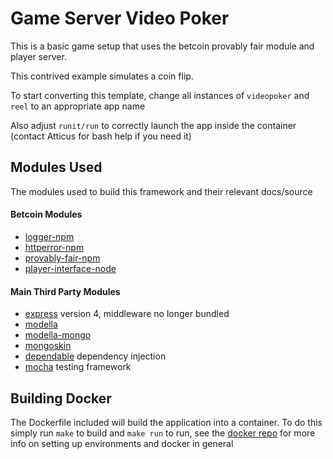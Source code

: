 # Game Server Video Poker #

This is a basic game setup that uses the betcoin provably fair module
and player server.

This contrived example simulates a coin flip.

To start converting this template, change all instances of `videopoker`
and `reel` to an appropriate app name

Also adjust `runit/run` to correctly launch the app inside the
container (contact Atticus for bash help if you need it)

## Modules Used ##

The modules used to build this framework and their relevant docs/source

#### Betcoin Modules ####

- [logger-npm](https://bitbucket.org/betcn/logger-npm)
- [httperror-npm](https://bitbucket.org/betcn/httperror-npm)
- [provably-fair-npm](https://bitbucket.org/betcn/provably-fair-npm)
- [player-interface-node](https://bitbucket.org/betcn/player-interface-node)

#### Main Third Party Modules ####

- [express](http://expressjs.com) version 4, middleware no longer bundled
- [modella](https://github.com/modella/modella)
- [modella-mongo](https://github.com/modella/mongo)
- [mongoskin](https://github.com/kissjs/node-mongoskin)
- [dependable](https://github.com/idottv/dependable) dependency injection
- [mocha](http://visionmedia.github.io/mocha/) testing framework

## Building Docker ##

The Dockerfile included will build the application into a
container. To do this simply run `make` to build and `make run` to
run, see the
[docker repo](https://bitbucket.org/betcn/docker/overview) for more
info on setting up environments and docker in general
